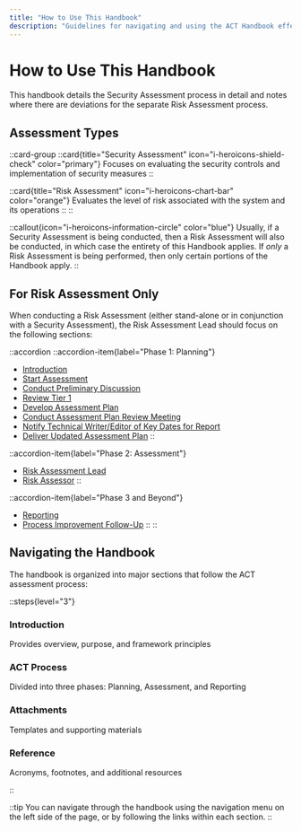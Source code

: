 ```yaml
---
title: "How to Use This Handbook"
description: "Guidelines for navigating and using the ACT Handbook effectively"
---
```


# How to Use This Handbook

This handbook details the Security Assessment process in detail and notes where there are deviations for the separate Risk Assessment process.

## Assessment Types

::card-group
  ::card{title="Security Assessment" icon="i-heroicons-shield-check" color="primary"}
    Focuses on evaluating the security controls and implementation of security measures
  ::
  
  ::card{title="Risk Assessment" icon="i-heroicons-chart-bar" color="orange"}
    Evaluates the level of risk associated with the system and its operations
  ::
::

::callout{icon="i-heroicons-information-circle" color="blue"}
Usually, if a Security Assessment is being conducted, then a Risk Assessment will also be conducted, in which case the entirety of this Handbook applies. If _only_ a Risk Assessment is being performed, then only certain portions of the Handbook apply.
::

## For Risk Assessment Only

When conducting a Risk Assessment (either stand-alone or in conjunction with a Security Assessment), the Risk Assessment Lead should focus on the following sections:

::accordion
  ::accordion-item{label="Phase 1: Planning"}
  * [Introduction](/docs/act-handbook/introduction)
  * [Start Assessment](/docs/act-handbook/act-process/phase-1-planning#start-assessment)
  * [Conduct Preliminary Discussion](/docs/act-handbook/act-process/phase-1-planning#conduct-preliminary-discussion)
  * [Review Tier 1](/docs/act-handbook/act-process/phase-1-planning#review-tier-1)
  * [Develop Assessment Plan](/docs/act-handbook/act-process/phase-1-planning#develop-assessment-plan)
  * [Conduct Assessment Plan Review Meeting](/docs/act-handbook/act-process/phase-1-planning#conduct-assessment-plan-review-meeting)
  * [Notify Technical Writer/Editor of Key Dates for Report](/docs/act-handbook/act-process/phase-1-planning#notify-technical-writer-editor)
  * [Deliver Updated Assessment Plan](/docs/act-handbook/act-process/phase-1-planning#deliver-updated-assessment-plan)
  ::
  
  ::accordion-item{label="Phase 2: Assessment"}
  * [Risk Assessment Lead](/docs/act-handbook/act-process/phase-2-assessment#risk-assessment-lead)
  * [Risk Assessor](/docs/act-handbook/act-process/phase-2-assessment#risk-assessor)
  ::
  
  ::accordion-item{label="Phase 3 and Beyond"}
  * [Reporting](/docs/act-handbook/act-process/phase-3-reporting)
  * [Process Improvement Follow-Up](/docs/act-handbook/act-process/process-improvement)
  ::
::

## Navigating the Handbook

The handbook is organized into major sections that follow the ACT assessment process:

::steps{level="3"}

### Introduction
Provides overview, purpose, and framework principles

### ACT Process
Divided into three phases: Planning, Assessment, and Reporting

### Attachments
Templates and supporting materials

### Reference
Acronyms, footnotes, and additional resources

::

::tip
You can navigate through the handbook using the navigation menu on the left side of the page, or by following the links within each section.
::